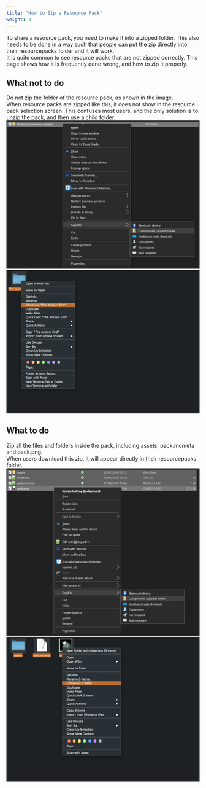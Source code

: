 ```yaml
---
title: "How to Zip a Resource Pack"
weight: 4
---
```


To share a resource pack, you need to make it into a zipped folder. This also needs to be done in a way such that people can put the zip directly into their resourcepacks folder and it will work.  
It is quite common to see resource packs that are not zipped correctly. This page shows how it is frequently done wrong, and how to zip it properly.


## What not to do
Do not zip the folder of the resource pack, as shown in the image.  
When resource packs are zipped like this, it does not show in the resource pack selection screen. This confuses most users, and the only solution is to unzip the pack, and then use a child folder.  
![Windows: send the parent folder to a Compressed (zipped) folder](what-not-to-do-win.png)  
![Mac: compress the parent folder](what-not-to-do-mac.png)

## What to do
Zip all the files and folders inside the pack, including assets, pack.mcmeta and pack.png.  
When users download this zip, it will appear directly in their resourcepacks folder.  
![Windows: send the files inside the resource pack to a Compressed (zipped) folder](what-to-do-win.png)  
![Mac: compress the files inside the resource pack](what-to-do-mac.png)